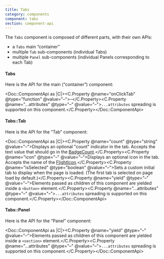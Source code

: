```yaml
---
title: Tabs
category: components
component: tabs
section: component-api
---
```


The `Tabs` component is composed of different parts, with their own APIs:

*   a `Tabs` main “container”
*   multiple `Tab` sub-components (individual Tabs)
*   multiple `Panel` sub-components (individual Panels corresponding to each Tab)

#### Tabs

Here is the API for the main (“container”) component:

<Doc::ComponentApi as |C|><C.Property @name="onClickTab" @type="function" @value="–">–</C.Property><C.Property @name="...attributes" @type="–" @value="–">`...attributes` spreading is supported on this component.</C.Property></Doc::ComponentApi>

#### Tabs::Tab

Here is the API for the “Tab” component:

<Doc::ComponentApi as |C|><C.Property @name="count" @type="string" @value="–">Displays an optional "count" indicator in the tab. Accepts the text value that should go in the [BadgeCount](/components/badge-count).</C.Property><C.Property @name="icon" @type="–" @value="–">Displays an optional icon in the tab. Accepts the name of the [FlightIcon](https://flight-hashicorp.vercel.app/).</C.Property><C.Property @name="isSelected" @type="boolean" @value="–">Sets a custom initial tab to display when the page is loaded. (The first tab is selected on page load by default.)</C.Property><C.Property @name="yield" @type="–" @value="–">Elements passed as children of this component are yielded inside a `<button>` element.</C.Property><C.Property @name="...attributes" @type="–" @value="–">`...attributes` spreading is supported on this component.</C.Property></Doc::ComponentApi>

#### Tabs::Panel

Here is the API for the “Panel” component:

<Doc::ComponentApi as |C|><C.Property @name="yield" @type="–" @value="–">Elements passed as children of this component are yielded inside a `<section>` element.</C.Property><C.Property @name="...attributes" @type="–" @value="–">`...attributes` spreading is supported on this component.</C.Property></Doc::ComponentApi>